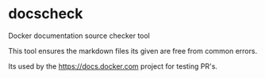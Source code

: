 
# docscheck
Docker documentation source checker tool

This tool ensures the markdown files its given are free from common errors.

Its used by the https://docs.docker.com project for testing PR's.

